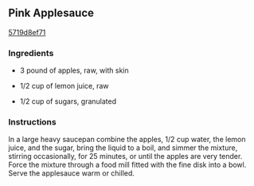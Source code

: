 ## Pink Applesauce

[5719d8ef71](http://www.epicurious.com/recipes/food/views/pink-applesauce-15175)

### Ingredients

 - 3 pound of apples, raw, with skin

 - 1/2 cup of lemon juice, raw

 - 1/2 cup of sugars, granulated

### Instructions

In a large heavy saucepan combine the apples, 1/2 cup water, the lemon juice, and the sugar, bring the liquid to a boil, and simmer the mixture, stirring occasionally, for 25 minutes, or until the apples are very tender. Force the mixture through a food mill fitted with the fine disk into a bowl. Serve the applesauce warm or chilled.